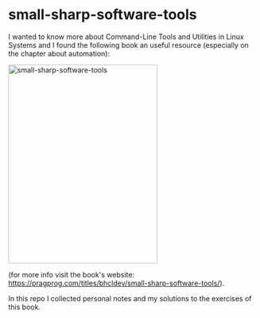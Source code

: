 # small-sharp-software-tools
I wanted to know more about Command-Line Tools and Utilities in Linux Systems and I found the following book an useful resource (especially on the chapter about automation):

<img src="https://github.com/user-attachments/assets/1670b02e-cbb3-4f2d-9101-5a8f7e59df9c" alt="small-sharp-software-tools" style="width:300px;height:400px"/>

(for more info visit the book's website: https://pragprog.com/titles/bhcldev/small-sharp-software-tools/).

In this repo I collected personal notes and my solutions to the exercises of this book.
